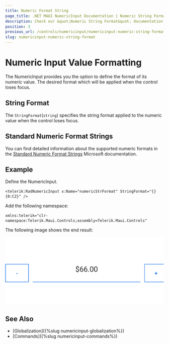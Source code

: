 ```yaml
---
title: Numeric Format String
page_title: .NET MAUI NumericInput Documentation | Numeric String Format
description: Check our &quot;Numeric String Format&quot; documentation article for Telerik NumericInput for .NET MAUI
position: 3
previous_url: /controls/numericinput/numericinput-numeric-string-format
slug: numericinput-numeric-string-format
---
```


# Numeric Input Value Formatting

The NumericInput provides you the option to define the format of its numeric value. The desired format which will be applied when the control loses focus.

## String Format

The `StringFormat`(`string`) specifies the string format applied to the numeric value when the control loses focus.

## Standard Numeric Format Strings

You can find detailed information about the supported numeric formats in the [Standard Numeric Format Strings](https://docs.microsoft.com/en-us/dotnet/standard/base-types/standard-numeric-format-strings) Microsoft documentation.

## Example

Define the NumericInput.

```XAML
<telerik:RadNumericInput x:Name="numericStrFormat" StringFormat="{}{0:C2}" />
```

Add the following namespace:

```XAML
xmlns:telerik="clr-namespace:Telerik.Maui.Controls;assembly=Telerik.Maui.Controls"
```

The following image shows the end result:

![NumericInput String Format](images/numericinput-string-format.png)

## See Also

- [Globalization]({%slug numericinput-globalization%})
- [Commands]({%slug numericinput-commands%})
